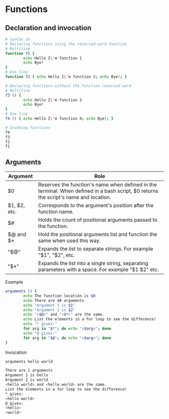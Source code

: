 # Functions

## Declaration and invocation

```bash
# syntax.sh
# Declaring functions using the reserved word function
# Multiline
function f1 {
        echo Hello I\'m function 1
        echo Bye!
}
# One line
function f2 { echo Hello I\'m function 2; echo Bye!; }

# Declaring functions without the function reserved word
# Multiline
f3 () { 
        echo Hello I\'m function 3
        echo Bye!
}
# One line
f4 () { echo Hello I\'m function 4; echo Bye!; }

# Invoking functions
f4
f3
f2
f1
```

## Arguments

|Argument|Role|
|--- |--- |
|$0|Reserves the function's name when defined in the terminal. When defined in a bash script, $0 returns the script's name and location.|
|$1, $2, etc.|Corresponds to the argument's position after the function name.|
|$#|Holds the count of positional arguments passed to the function.|
|$@ and $*|Hold the positional arguments list and function the same when used this way.|
|"$@"|Expands the list to separate strings. For example "$1", "$2", etc.|
|"$*"|Expands the list into a single string, separating parameters with a space. For example "$1 $2" etc.|

Example
```bash
arguments () {
        echo The function location is $0
        echo There are $# arguments
        echo "Argument 1 is $1"
        echo "Argument 2 is $2"
        echo "<$@>" and "<$*>" are the same.
        echo List the elements in a for loop to see the difference!
        echo "* gives:"
        for arg in "$*"; do echo "<$arg>"; done
        echo "@ gives:"
        for arg in "$@"; do echo "<$arg>"; done
}
```
Invocation
```bash
arguments hello world

There are 2 arguments
Argument 1 is hello
Argument 2 is world
<hello world> and <hello world> are the same.
List the elements in a for loop to see the difference!
* gives:
<hello world>
@ gives:
<hello>
<world>
```


